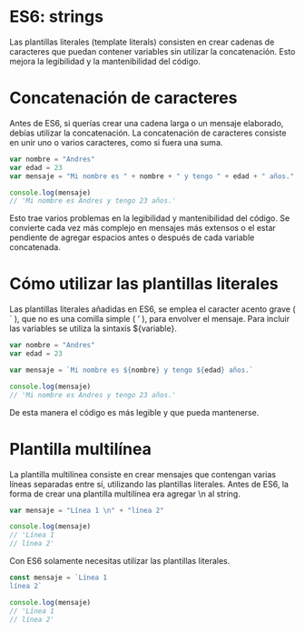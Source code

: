 # ES6: strings
Las plantillas literales (template literals) consisten en crear cadenas de caracteres que puedan contener variables sin utilizar la concatenación. Esto mejora la legibilidad y la mantenibilidad del código.

# Concatenación de caracteres
Antes de ES6, si querías crear una cadena larga o un mensaje elaborado, debías utilizar la concatenación. La concatenación de caracteres consiste en unir uno o varios caracteres, como si fuera una suma.

```js
var nombre = "Andres"
var edad = 23
var mensaje = "Mi nombre es " + nombre + " y tengo " + edad + " años."

console.log(mensaje)
// 'Mi nombre es Andres y tengo 23 años.'
```

Esto trae varios problemas en la legibilidad y mantenibilidad del código. Se convierte cada vez más complejo en mensajes más extensos o el estar pendiente de agregar espacios antes o después de cada variable concatenada.

# Cómo utilizar las plantillas literales
Las plantillas literales añadidas en ES6, se emplea el caracter acento grave ( ` ), que no es una comilla simple ( ’ ), para envolver el mensaje. Para incluir las variables se utiliza la sintaxis ${variable}.

```js
var nombre = "Andres"
var edad = 23

var mensaje = `Mi nombre es ${nombre} y tengo ${edad} años.`

console.log(mensaje)
// 'Mi nombre es Andres y tengo 23 años.'
```

De esta manera el código es más legible y que pueda mantenerse.

# Plantilla multilínea
La plantilla multilínea consiste en crear mensajes que contengan varias líneas separadas entre sí, utilizando las plantillas literales. Antes de ES6, la forma de crear una plantilla multilínea era agregar \n al string.

```js
var mensaje = "Línea 1 \n" + "línea 2"

console.log(mensaje)
// 'Línea 1
// línea 2'
```

Con ES6 solamente necesitas utilizar las plantillas literales.

```js
const mensaje = `Línea 1
línea 2`

console.log(mensaje)
// 'Línea 1
// línea 2'
```
